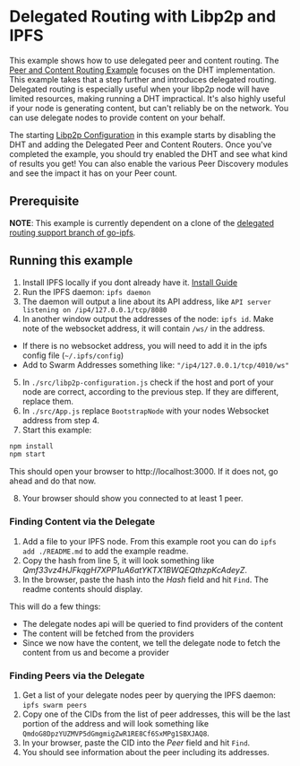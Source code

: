 # Delegated Routing with Libp2p and IPFS

This example shows how to use delegated peer and content routing. The [Peer and Content Routing Example](../peer-and-content-routing) focuses
on the DHT implementation. This example takes that a step further and introduces delegated routing. Delegated routing is
especially useful when your libp2p node will have limited resources, making running a DHT impractical. It's
also highly useful if your node is generating content, but can't reliably be on the network. You can use delegate nodes
to provide content on your behalf.

The starting [Libp2p Configuration](./src/libp2p-configuration.js) in this example starts by disabling the DHT and adding the Delegated Peer and Content Routers.
Once you've completed the example, you should try enabled the DHT and see what kind of results you get! You can also enable the
various Peer Discovery modules and see the impact it has on your Peer count.

## Prerequisite
**NOTE**: This example is currently dependent on a clone of the [delegated routing support branch of go-ipfs](https://github.com/ipfs/go-ipfs/pull/4595).

## Running this example

1. Install IPFS locally if you dont already have it. [Install Guide](https://docs.ipfs.io/introduction/install/)
2. Run the IPFS daemon: `ipfs daemon`
3. The daemon will output a line about its API address, like `API server listening on /ip4/127.0.0.1/tcp/8080`
4. In another window output the addresses of the node: `ipfs id`. Make note of the websocket address, it will contain `/ws/` in the address.
  - If there is no websocket address, you will need to add it in the ipfs config file (`~/.ipfs/config`)
  - Add to Swarm Addresses something like: `"/ip4/127.0.0.1/tcp/4010/ws"`
5. In `./src/libp2p-configuration.js` check if the host and port of your node are correct, according to the previous step. If they are different, replace them.
6. In `./src/App.js` replace `BootstrapNode` with your nodes Websocket address from step 4.
7. Start this example:

```sh
npm install
npm start
```

This should open your browser to http://localhost:3000. If it does not, go ahead and do that now.

8. Your browser should show you connected to at least 1 peer.

### Finding Content via the Delegate
1. Add a file to your IPFS node. From this example root you can do `ipfs add ./README.md` to add the example readme.
2. Copy the hash from line 5, it will look something like *Qmf33vz4HJFkqgH7XPP1uA6atYKTX1BWQEQthzpKcAdeyZ*.
3. In the browser, paste the hash into the *Hash* field and hit `Find`. The readme contents should display.

This will do a few things:
* The delegate nodes api will be queried to find providers of the content
* The content will be fetched from the providers
* Since we now have the content, we tell the delegate node to fetch the content from us and become a provider

### Finding Peers via the Delegate
1. Get a list of your delegate nodes peer by querying the IPFS daemon: `ipfs swarm peers`
2. Copy one of the CIDs from the list of peer addresses, this will be the last portion of the address and will look something like `QmdoG8DpzYUZMVP5dGmgmigZwR1RE8Cf6SxMPg1SBXJAQ8`.
3. In your browser, paste the CID into the *Peer* field and hit `Find`.
4. You should see information about the peer including its addresses.
